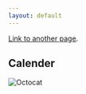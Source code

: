 ```yaml
---
layout: default
---
```


[Link to another page](./another-page.html).

## Calender

![Octocat](https://chessdaily.in/wp-content/uploads/2020/07/image_6483441.jpg)

